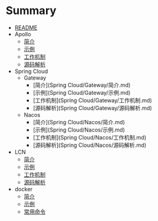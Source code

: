 # Summary

* [README](/README.md)
* Apollo
  * [简介](/Apollo/简介.md)
  * [示例](/Apollo/示例.md)
  * [工作机制](/Apollo/工作机制.md)
  * [源码解析](/Apollo/源码解析.md)
* Spring Cloud
  * Gateway
    * [简介](Spring Cloud/Gateway/简介.md)
    * [示例](Spring Cloud/Gateway/示例.md)
    * [工作机制](Spring Cloud/Gateway/工作机制.md)
    * [源码解析](Spring Cloud/Gateway/源码解析.md)
  * Nacos
    * [简介](Spring Cloud/Nacos/简介.md)
    * [示例](Spring Cloud/Nacos/示例.md)
    * [工作机制](Spring Cloud/Nacos/工作机制.md)
    * [源码解析](Spring Cloud/Nacos/源码解析.md)
* LCN
  * [简介](LCN/简介.md)
  * [示例](LCN/示例.md)
  * [工作机制](LCN/工作机制.md)
  * [源码解析](LCN/源码解析.md)
* docker
  * [简介](docker/简介.md)
  * [示例](docker/示例.md)
  * [常用命令](docker/常用命令.md)

